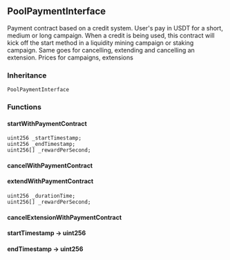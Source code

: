 ## PoolPaymentInterface



Payment contract based on a credit system.
    User's pay in USDT for a short, medium or long campaign.
    When a credit is being used, this contract will kick off the start method in a liquidity mining campaign or staking campaign.
    Same goes for cancelling, extending and cancelling an extension.
    Prices for campaigns, extensions

### Inheritance

```
PoolPaymentInterface
```


### Functions


#### startWithPaymentContract





```Solidity
uint256 _startTimestamp; 
uint256 _endTimestamp; 
uint256[] _rewardPerSecond; 
```

#### cancelWithPaymentContract






#### extendWithPaymentContract





```Solidity
uint256 _durationTime; 
uint256[] _rewardPerSecond; 
```

#### cancelExtensionWithPaymentContract






#### startTimestamp → uint256






#### endTimestamp → uint256







